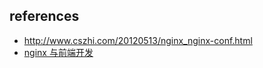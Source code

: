 



## references

- http://www.cszhi.com/20120513/nginx_nginx-conf.html
- [nginx 与前端开发](https://juejin.im/post/5bacbd395188255c8d0fd4b2?utm_medium=fe&utm_source=weixinqun)